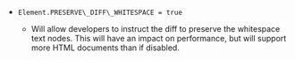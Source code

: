 - `Element.PRESERVE\_DIFF\_WHITESPACE = true`

  - Will allow developers to instruct the diff to preserve the whitespace text
    nodes.  This will have an impact on performance, but will support more HTML
    documents than if disabled.
